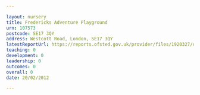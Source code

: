 ```yaml
---

layout: nursery
title: Fredericks Adventure Playground
urn: 107573
postcode: SE17 3QY
address: Westcott Road, London, SE17 3QY
latestReportUrl: https://reports.ofsted.gov.uk/provider/files/1920327/urn/107573.pdf
teaching: 0
development: 0
leadership: 0
outcomes: 0
overall: 0
date: 20/02/2012

---
```

